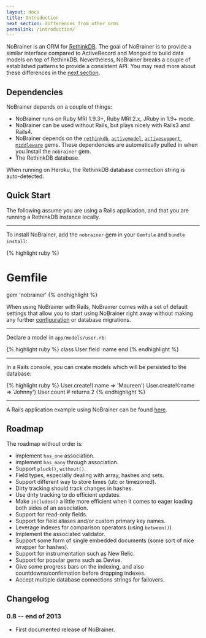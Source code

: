 ```yaml
---
layout: docs
title: Introduction
next_section: differences_from_other_orms
permalink: /introduction/
---
```



NoBrainer is an ORM for [RethinkDB](http://rethinkdb.com).
The goal of NoBrainer is to provide a similar interface compared to ActiveRecord
and Mongoid to build data models on top of RethinkDB. Nevertheless, NoBrainer
breaks a couple of established patterns to provide a consistent API. You may
read more about these differences in the [next
section](/docs/differences_from_other_orms/).

## Dependencies

NoBrainer depends on a couple of things:

* NoBrainer runs on Ruby MRI 1.9.3+, Ruby MRI 2.x, JRuby in 1.9+ mode.
* NoBrainer can be used without Rails, but plays nicely with Rails3 and Rails4.
* NoBrainer depends on the [`rethinkdb`](https://rubygems.org/gems/rethinkdb),
      [`activemodel`](https://github.com/rails/rails/tree/master/activemodel),
      [`activesupport`](https://github.com/rails/rails/tree/master/activesupport),
      [`middleware`](https://github.com/mitchellh/middleware) gems.
      These dependencies are automatically pulled in when you install the
      `nobrainer` gem.
* The RethinkDB database.

When running on Heroku, the RethinkDB database connection string is auto-detected.

## Quick Start

The following assume you are using a Rails application, and that you are running a
RethinkDB instance locally.

---

To install NoBrainer, add the `nobrainer` gem in your `Gemfile` and `bundle install`:

{% highlight ruby %}
# Gemfile
gem 'nobrainer'
{% endhighlight %}

When using NoBrainer with Rails, NoBrainer comes with a set of default
settings that allow you to start using NoBrainer right away without making any
further [configuration](/docs/configuration) or database migrations.

---

Declare a model in `app/models/user.rb`:

{% highlight ruby %}
class User
  field :name
end
{% endhighlight %}

---

In a Rails console, you can create models which will be persisted to the database:

{% highlight ruby %}
User.create!(:name => 'Maureen')
User.create!(:name => 'Johnny')
User.count # returns 2
{% endhighlight %}

---

A Rails application example using NoBrainer can be found
[here](https://github.com/rethinkdb/rails-nobrainer-blog/).

## Roadmap

The roadmap without order is:

* implement `has_one` association.
* implement `has_many` through association.
* Support `pluck()`, `without()`.
* Field types, especially dealing with array, hashes and sets.
* Support different way to store times (utc or timezoned).
* Dirty tracking should track changes in hashes.
* Use dirty tracking to do efficient updates.
* Make `includes()` a little more efficient when it comes to eager loading both
  sides of an association.
* Support for read-only fields.
* Support for field aliases and/or custom primary key names.
* Leverage indexes for comparison operators (using `between()`).
* Implement the associated validator.
* Support some form of single embedded documents (some sort of nice wrapper for
  hashes).
* Support for instrumentation such as New Relic.
* Support for popular gems such as Devise.
* Give some progress bars on the indexing, and also countdowns/confirmation before dropping indexes.
* Accept multiple database connections strings for failovers.

## Changelog

### 0.8 -- end of 2013

* First documented release of NoBrainer.
